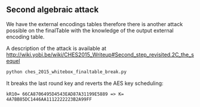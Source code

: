 Second algebraic attack
-----------------------

We have the external encodings tables therefore there is another attack possible on the finalTable with the knowledge of the output external encoding table.

A description of the attack is available at http://wiki.yobi.be/wiki/CHES2015_Writeup#Second_step_revisited.2C_the_sequel

```bash
python ches_2015_whitebox_finaltable_break.py
```

It breaks the last round key and reverts the AES key scheduling:

```kR10= 66CA8706495D4543EAD87A31199E5889 => K= 4A7BB85DC1446AA1112222223B2A99FF```

